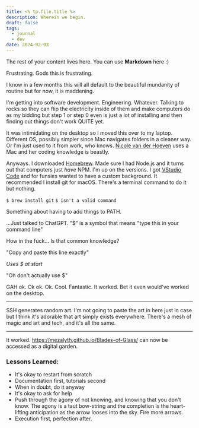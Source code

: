 ```yaml
---
title: <% tp.file.title %>
description: Wherein we begin.
draft: false
tags:
  - journal
  - dev
date: 2024-02-03
---
```

 
The rest of your content lives here. You can use **Markdown** here :)

Frustrating. Gods this is frustrating. 

I know in a few months this will all default to the beautiful mundanity of routine but for now, it is maddening. 

I'm getting into software development. Engineering. Whatever. Talking to rocks so they can flip the electricity inside of them and make computers do as my bidding but step 1 or step 0 even is just a lot of installing and then finding out things don't work QUITE yet.

It was intimidating on the desktop so I moved this over to my laptop. Different OS, possibly simpler since Mac navigates folders in a cleaner way. Or I'm just used to it from work, who knows. [Nicole van der Hoeven](https://www.youtube.com/@nicolevdh) uses a Mac and her coding knowledge is beastly. 

Anyways. I downloaded [Homebrew](https://brew.sh/). Made sure I had Node.js and it turns out that computers just *have* NPM. I'm up on the versions. I got [VStudio Code](https://code.visualstudio.com/) and for funsies wanted to have a custom background. It recommended I install git for macOS. There's a terminal command to do it but nothing. 

`$ brew install git`
`$ isn't a valid command`

Something about having to add things to PATH.

...Just talked to ChatGPT. "$" is a symbol that means "type this in your command line"

How in the fuck... Is that common knowledge? 

"Copy and paste this line exactly"

*Uses $ at start*

"Oh don't actually use $"

GAH ok. Ok ok. Ok. Cool. Fantastic. It worked. Bet it even would've worked on the desktop.

---

SSH generates random art. I'm not going to paste the art in here just in case but I think it's adorable that art simply exists everywhere. There's a mesh of magic and art and tech, and it's all the same.

---

It worked. https://mezalyth.github.io/Blades-of-Glass/ can now be accessed as a digital garden.

### Lessons Learned:
- It's okay to restart from scratch
- Documentation first, tutorials second
- When in doubt, do it anyway
- It's okay to ask for help
- Push through the agony of not knowing, and knowing that you don't know. The agony is a taut bow-string and the completion is the heart-lifting anticipation as the arrow looses into the sky. Fire more arrows.
- Execution first, perfection after.


